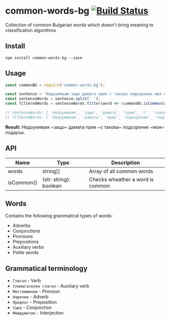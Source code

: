 # common-words-bg [![Build Status](https://travis-ci.org/tsvetomirnik/common-words-bg.svg?branch=master)](https://travis-ci.org/tsvetomirnik/common-words-bg)

Collection of common Bulgarian words which doesn't bring meaning to classification algorithms


## Install

```
npm install common-words-bg --save
```


## Usage

```js
const commonBG = require('common-words-bg');

const sentense = 'Недоумявам защо дамата прие с такова подозрение моя подарък.';
const sentenseWords = sentense.split(' ');
const filteredWords = sentenseWords.filter(word => !commonBG.isCommon(word));

// sentenseWords: [ 'Недоумявам', 'защо', 'дамата', 'прие', 'с', 'такова', 'подозрение', 'моя', 'подарък.' ]
// filteredWords: [ 'Недоумявам', 'дамата', 'прие', 'подозрение', 'подарък.' ]
```

**Result:** Недоумявам ~защо~ дамата прие ~с такова~ подозрение ~моя~ подарък.


## API

| Name       | Type                   | Description                                    |
|------------|------------------------|------------------------------------------------|
| words      | string[]               | Array of all common words                      |
| isCommon() | (str: string): boolean | Checks wheather a word is common               |


## Words

Contains the following grammatical types of words:
- Adverbs
- Conjunctions
- Pronouns
- Prepositions
- Auxiliary verbs
- Polite words


## Grammatical terminology

- `Глагол` - Verb
- `Спомагателен глагол` - Auxiliary verb
- `Местоимение` - Pronoun
- `Наречие` - Adverb
- `Предлог` - Preposition
- `Съюз` - Conjunction
- `Междуметие` - Interjection
